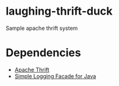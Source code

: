 laughing-thrift-duck
====================

Sample apache thrift system

Dependencies
============

 * [Apache Thrift](http://archive.apache.org/dist/thrift/0.9.0/)
 * [Simple Logging Facade for Java](http://www.slf4j.org/download.html)